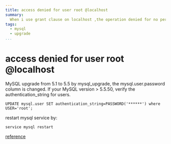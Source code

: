 ```yaml
---
title: access denied for user root @localhost
summary:
  When i use grant clause on localhost ,the operation denied for no permission.
tags:
  - mysql
  - upgrade
...
```


access denied for user root @localhost
=================

MySQL upgrade from 5.1 to 5.5 by mysql_upgrade, the mysql.user.password column is changed.
If your MySQL version > 5.5.50, verify the authentication_string for users.

```
UPDATE mysql.user SET authentication_string=PASSWORD('******') where USER='root';
```

restart mysql service by:
```
service mysql restart
```

[reference](http://superuser.com/questions/603026/mysql-how-to-fix-access-denied-for-user-rootlocalhost)